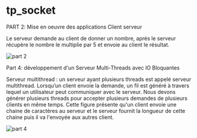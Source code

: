 # tp_socket

PART 2: Mise en oeuvre des applications Client serveur

Le serveur demande au client de donner un nombre, aprés le serveur récupère le nombre le multiplie par 5 et envoie au client le résultat.


![part 2](https://user-images.githubusercontent.com/61788817/159772876-431c271f-593d-4f6b-bd4d-9a87e5944d13.PNG)


Part 4: développement d'un Serveur Multi-Threads avec IO Bloquantes

Serveur multithread : un serveur ayant plusieurs threads est appelé serveur multithread. Lorsqu’un client envoie la demande, un fil est généré à travers lequel un utilisateur peut communiquer avec le serveur. Nous devons générer plusieurs threads pour accepter plusieurs demandes de plusieurs clients en même temps. 
Cette figure présente qu'un client envoie une chaine de caractères au serveur et le serveur fournit la longueur de cette chaine puis il va l'envoyée aux autres client.

![part 4](https://user-images.githubusercontent.com/61788817/159773000-af054eb1-ad5b-4074-b7e5-515287a69020.PNG)
